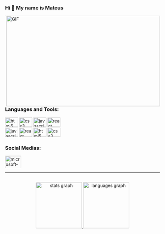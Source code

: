 ### Hi 👋 My name is Mateus

 <img align="right" alt="GIF" src="https://i.pinimg.com/originals/73/bd/14/73bd14426ca8b035ca994d0110a1f8cc.gif" width="500" height="295" />

---
### Languages and Tools:

<div align="left">
  <img src="https://cdn.jsdelivr.net/gh/devicons/devicon/icons/html5/html5-original.svg" height="30" width="42" alt="html5 logo"  />
  <img src="https://cdn.jsdelivr.net/gh/devicons/devicon/icons/css3/css3-original.svg" height="30" width="42" alt="css3 logo"  />
  <img src="https://cdn.jsdelivr.net/gh/devicons/devicon/icons/javascript/javascript-original.svg" height="30" width="42" alt="javascript logo"  />
  <img src="https://cdn.jsdelivr.net/gh/devicons/devicon/icons/react/react-original.svg" height="30" width="42" alt="react logo"  />
</div>

<div align="left"> 
  <img src="https://icongr.am/devicon/nodejs-original.svg?size=128&color=currentColor" height="30" width="42" alt="javascript logo"  />
  <img src="https://icongr.am/devicon/express-original.svg?size=128&color=currentColor" height="30" width="42" alt="react logo"  />
  <img src="https://icongr.am/devicon/mongodb-original.svg?size=128&color=currentColor" height="30" width="42" alt="html5 logo"  />
  <img src="https://icongr.am/devicon/postgresql-original.svg?size=128&color=currentColor" height="30" width="42" alt="css3 logo"  />
</div>

### Social Medias:

<div align="left">
  </a>
  <a href="https://www.linkedin.com/in/mateus-c%C3%A9zar-983703226/" target="_blank">
    <img src="https://logopng.com.br/logos/linkedin-83.png" width="52" height="40" alt="microsoft-outlook logo"  />
</div>

---

<br>
<div align="center">
  <img src="https://github-readme-stats.vercel.app/api?hide_title=false&hide_rank=false&show_icons=true&include_all_commits=true&count_private=true&disable_animations=false&theme=nightowl&locale=en&hide_border=false&username=teteutigre" height="150" alt="stats graph"  />
  <img src="https://github-readme-stats.vercel.app/api/top-langs?locale=en&hide_title=false&layout=compact&card_width=320&langs_count=5&theme=nightowl&hide_border=false&username=teteutigre" height="150" alt="languages graph"  />
</div>
